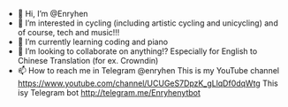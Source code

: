 - 👋 Hi, I’m @Enryhen
- 👀 I’m interested in cycling (including artistic cycling and unicycling) and of course, tech and music!!!
- 🌱 I’m currently learning coding and piano
- 💞️ I’m looking to collaborate on anything!? Especially for English to Chinese Translation (for ex. Crowndin)
- 📫 How to reach me in Telegram @enryhen
This is my YouTube channel https://www.youtube.com/channel/UCUGeS7DpzK_gLlqDf0dqWtg
This isy Telegram bot http://telegram.me/Enryhenytbot

<!---
Enryhen/Enryhen is a ✨ special ✨ repository because its `README.md` (this file) appears on your GitHub profile.
You can click the Preview link to take a look at your changes.
--->
